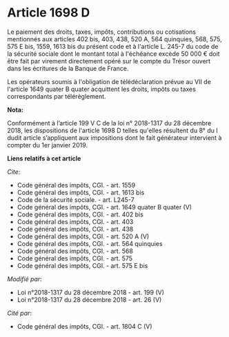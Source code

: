 # Article 1698 D

Le paiement des droits, taxes, impôts, contributions ou cotisations mentionnés aux articles 402 bis, 403, 438, 520 A, 564
quinquies, 568, 575, 575 E bis, 1559, 1613 bis du présent code et à l'article L. 245-7 du code de la sécurité sociale dont le
montant total à l'échéance excède 50 000 € doit être fait par virement directement opéré sur le compte du Trésor ouvert dans
les écritures de la Banque de France.

Les opérateurs soumis à l'obligation de télédéclaration prévue au VII de l'article 1649 quater B quater acquittent les
droits, impôts ou taxes correspondants par télérèglement.

**Nota:**

Conformément à l’article 199 V C de la loi n° 2018-1317 du 28 décembre 2018, les dispositions de l'article 1698 D telles
qu'elles résultent du 8° du I dudit article s’appliquent aux impositions dont le fait générateur intervient à compter du 1er
janvier 2019.

**Liens relatifs à cet article**

_Cite_:

  - Code général des impôts, CGI. - art. 1559
  - Code général des impôts, CGI. - art. 1613 bis
  - Code de la sécurité sociale. - art. L245-7
  - Code général des impôts, CGI. - art. 1649 quater B quater (V)
  - Code général des impôts, CGI. - art. 402 bis
  - Code général des impôts, CGI. - art. 403
  - Code général des impôts, CGI. - art. 438
  - Code général des impôts, CGI. - art. 520 A (V)
  - Code général des impôts, CGI. - art. 564 quinquies
  - Code général des impôts, CGI. - art. 568
  - Code général des impôts, CGI. - art. 575
  - Code général des impôts, CGI. - art. 575 E bis

_Modifié par_:

  - Loi n°2018-1317 du 28 décembre 2018 - art. 199 (V)
  - Loi n°2018-1317 du 28 décembre 2018 - art. 26 (V)

_Cité par_:

  - Code général des impôts, CGI. - art. 1804 C (V)
